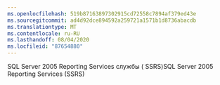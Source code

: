```yaml
---
ms.openlocfilehash: 519b87163897302915cd72558c7894af379ed43e
ms.sourcegitcommit: ad4d92dce894592a259721a1571b1d8736abacdb
ms.translationtype: MT
ms.contentlocale: ru-RU
ms.lasthandoff: 08/04/2020
ms.locfileid: "87654880"
---
```

<span data-ttu-id="a7381-101">SQL Server 2005 Reporting Services службы \( SSRS\)</span><span class="sxs-lookup"><span data-stu-id="a7381-101">SQL Server 2005 Reporting Services \(SSRS\)</span></span>
